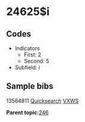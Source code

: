 # 24625$i

## Codes

-   Indicators
    -   First: 2
    -   Second: 5
-   Subfield: i

## Sample bibs

13564811 [Quicksearch](https://search.library.yale.edu/catalog/13564811) [VXWS](http://prodorbis.library.yale.edu:7014/vxws/GetHoldingsService?bibId=13564811)

**Parent topic:**[246](../../tags/246/246.md)

